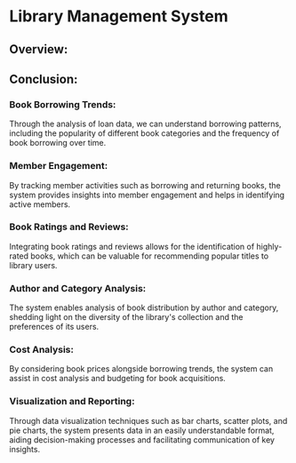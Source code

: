 # Library Management System
## Overview:

## Conclusion:
### Book Borrowing Trends:
Through the analysis of loan data, we can understand borrowing patterns, including the popularity of different book categories and the frequency of book borrowing over time.

### Member Engagement:
By tracking member activities such as borrowing and returning books, the system provides insights into member engagement and helps in identifying active members.

### Book Ratings and Reviews:
Integrating book ratings and reviews allows for the identification of highly-rated books, which can be valuable for recommending popular titles to library users.

### Author and Category Analysis:
The system enables analysis of book distribution by author and category, shedding light on the diversity of the library's collection and the preferences of its users.

### Cost Analysis:
By considering book prices alongside borrowing trends, the system can assist in cost analysis and budgeting for book acquisitions.

### Visualization and Reporting:
Through data visualization techniques such as bar charts, scatter plots, and pie charts, the system presents data in an easily understandable format, aiding decision-making processes and facilitating communication of key insights.
